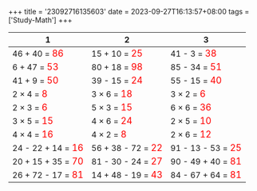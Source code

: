 +++ 
title = '23092716135603' 
date = 2023-09-27T16:13:57+08:00 
tags = ['Study-Math'] 
+++ 

1 | 2 | 3 
-- | -- | -- 
46 + 40 = <font color=red size=4>86</font> | 15 + 10 = <font color=red size=4>25</font> | 41 - 3 = <font color=red size=4>38</font> 
6 + 47 = <font color=red size=4>53</font> | 80 + 18 = <font color=red size=4>98</font> | 85 - 34 = <font color=red size=4>51</font> 
41 + 9 = <font color=red size=4>50</font> | 39 - 15 = <font color=red size=4>24</font> | 55 - 15 = <font color=red size=4>40</font> 
2 × 4 = <font color=red size=4>8</font> | 3 × 6 = <font color=red size=4>18</font> | 3 × 2 = <font color=red size=4>6</font> 
2 × 3 = <font color=red size=4>6</font> | 5 × 3 = <font color=red size=4>15</font> | 6 × 6 = <font color=red size=4>36</font> 
3 × 5 = <font color=red size=4>15</font> | 4 × 6 = <font color=red size=4>24</font> | 2 × 5 = <font color=red size=4>10</font> 
4 × 4 = <font color=red size=4>16</font> | 4 × 2 = <font color=red size=4>8</font> | 2 × 6 = <font color=red size=4>12</font> 
24 - 22 + 14 = <font color=red size=4>16</font> | 56 + 38 - 72 = <font color=red size=4>22</font> | 91 - 13 - 53 = <font color=red size=4>25</font> 
20 + 15 + 35 = <font color=red size=4>70</font> | 81 - 30 - 24 = <font color=red size=4>27</font> | 90 - 49 + 40 = <font color=red size=4>81</font> 
26 + 72 - 17 = <font color=red size=4>81</font> | 14 + 48 - 19 = <font color=red size=4>43</font> | 84 - 67 + 64 = <font color=red size=4>81</font> 

